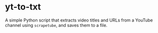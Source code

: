 # yt-to-txt

A simple Python script that extracts video titles and URLs from a YouTube channel using `scrapetube`, and saves them to a file.
